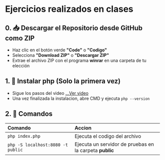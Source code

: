 # Ejercicios realizados en clases

## 0. 📥 Descargar el Repositorio desde GitHub como ZIP

- Haz clic en el botón verde **"Code"** o **"Codigo"**
- Selecciona **"Download ZIP"** o **"Descargar ZIP"**
- Extrae el archivo ZIP con el programa **winrar** en una carpeta de tu elección

## 1. 🧰 Instalar php (Solo la primera vez)

- Sigue los pasos del video [...Ver video](https://www.tiktok.com/@juanvladimir13/video/7059369642053160198)
- Una vez finalizada la instalacion, abre CMD y ejecuta `php --version`

## 2. 🚀 Comandos

| Comando                   | Accion                                           |
| :------------------------ | :----------------------------------------------- |
| `php index.php`             | Ejecuta el codigo del archivo|
| `php -S localhost:8080 -t public`| Ejecuta un servidor de pruebas en la carpeta **public** |